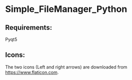 # Simple_FileManager_Python

## Requirements:
  Pyqt5


## Icons:
  The two icons (Left and right arrows) are downloaded from https://www.flaticon.com.

